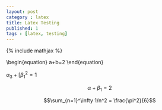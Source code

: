 ```yaml
---
layout: post
category : latex
title: Latex Testing
published: 1
tags : [latex, testing]
---
```


{% include mathjax %}

\begin{equation}
a+b=2
\end{equation}

$\alpha_3 + [\beta_1^2 = 1$ 

$$
\alpha + \beta_1 = 2
$$

$$\sum_{n=1}^\infty 1/n^2 = \frac{\pi^2}{6}$$